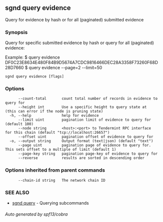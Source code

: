 ## sgnd query evidence

Query for evidence by hash or for all (paginated) submitted evidence

### Synopsis

Query for specific submitted evidence by hash or query for all (paginated) evidence:

Example:
$ <appd> query evidence DF0C23E8634E480F84B9D5674A7CDC9816466DEC28A3358F73260F68D28D7660
$ <appd> query evidence --page=2 --limit=50

```
sgnd query evidence [flags]
```

### Options

```
      --count-total       count total number of records in evidence to query for
      --height int        Use a specific height to query state at (this can error if the node is pruning state)
  -h, --help              help for evidence
      --limit uint        pagination limit of evidence to query for (default 100)
      --node string       <host>:<port> to Tendermint RPC interface for this chain (default "tcp://localhost:26657")
      --offset uint       pagination offset of evidence to query for
  -o, --output string     Output format (text|json) (default "text")
      --page uint         pagination page of evidence to query for. This sets offset to a multiple of limit (default 1)
      --page-key string   pagination page-key of evidence to query for
      --reverse           results are sorted in descending order
```

### Options inherited from parent commands

```
      --chain-id string   The network chain ID
```

### SEE ALSO

* [sgnd query](sgnd_query.md)	 - Querying subcommands

###### Auto generated by spf13/cobra
